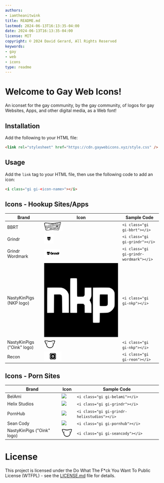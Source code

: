 ```yaml
---
authors:
- iamtheanitwink
title: README.md
lastmod: 2024-06-13T16:13:35-04:00
date: 2024-06-13T16:13:35-04:00
license: MIT
copyright: © 2024 David Gerard, All Rights Reserved
keywords:
- gay
- web
- icons
type: readme
---
```

<style src="https://cdn.gaywebicons.xyz/style.css"></style>

# Welcome to Gay Web Icons!

An iconset for the gay community, by the gay community, of logos for gay Websites, Apps, and other digital media, as a Web font!

## Installation

Add the following to your HTML file:

```html
<link rel="stylesheet" href="https://cdn.gaywebicons.xyz/style.css" />
```

## Usage

Add the `link` tag to your HTML file, then use the following code to add an icon:

```html
<i class="gi gi-<icon-name>"></i>
```

## Icons - Hookup Sites/Apps


| Brand                      | Icon                                                                    | Sample Code                                    |
| ---------------------------- | ------------------------------------------------------------------------- | ------------------------------------------------ |
| BBRT                       | <img src="./source-svg/hookup-sites/bbrt.svg" height="30" />                                                                        | ```<i class="gi gi-bbrt"></i>```               |
| Grindr                     | <img src="./source-svg/hookup-sites/grindr.svg" height="30" />          | ```<i class="gi gi-grindr"></i>```                |
| Grindr Wordmark            | <img src="./source-svg/hookup-sites/grindr-wordmark.svg" height="30" /> | ```<i class="gi gi-grindr-wordmark"></i>``` |
| NastyKinPigs (NKP logo)    | <img src="./source-svg/hookup-sites/nkp.svg" />                         | ```<i class="gi gi-nkp"></i>```                |
| NastyKinPigs ("Oink" logo) | <img src="./source-svg/hookup-sites/oink.svg" height="30" />            | ```<i class="gi gi-nkp"></i>```                |
| Recon                      | <img src="./source-svg/hookup-sites/recon.svg" height="30" />           | ```<i class="gi gi-reon"></i>```               |

## Icons - Porn Sites


| Brand                      | Icon                                                                    | Sample Code                                    |
| ---------------------------- | ------------------------------------------------------------------------- | ------------------------------------------------ |
| BelAmi                       | <img src="./source-svg/hookup-sites/belami.svg" height="30" />                                                                        | ```<i class="gi gi-belami"></i>```               |
| Helix Studios                     | <img src="./source-svg/hookup-sites/helixstudios.svg" height="30" />          | ```<i class="gi gi-grindr"></i>```                |
| PornHub            | <img src="./source-svg/hookup-sites/pornhub].svg" height="30" /> | ```<i class="gi gi-grindr-helixstudios"></i>``` |
| Sean Cody    | <img src="./source-svg/hookup-sites/seancody.svg" />                         | ```<i class="gi gi-pornhub"></i>```                |
| NastyKinPigs ("Oink" logo) | <img src="./source-svg/hookup-sites/oink.svg" height="30" />            | ```<i class="gi gi-seancody"></i>```                |

# License

This project is licensed under the Do What The F*ck You Want To Public License (WTFPL) - see the [LICENSE.md](LICENSE.md) file for details.
